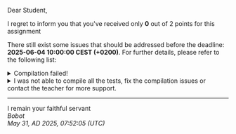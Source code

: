 Dear Student,

I regret to inform you that you've received only **0** out of 2 points for this assignment

There still exist some issues that should be addressed before the deadline: **2025-06-04 10:00:00 CEST (+0200)**. For further details, please refer to the following list:

<details><summary>Compilation failed!</summary>##&nbsp;details&nbsp;(tip&nbsp;read&nbsp;from&nbsp;top&nbsp;to&nbsp;end):<br>```[&nbsp;14%]&nbsp;Building&nbsp;CXX&nbsp;object&nbsp;tests/lib/googletest/CMakeFiles/gtest.dir/src/gtest-all.cc.o<br>[&nbsp;28%]&nbsp;Linking&nbsp;CXX&nbsp;static&nbsp;library&nbsp;../../../lib/libgtest.a<br>[&nbsp;28%]&nbsp;Built&nbsp;target&nbsp;gtest<br>[&nbsp;42%]&nbsp;Building&nbsp;CXX&nbsp;object&nbsp;tests/lib/googletest/CMakeFiles/gtest_main.dir/src/gtest_main.cc.o<br>[&nbsp;57%]&nbsp;Linking&nbsp;CXX&nbsp;static&nbsp;library&nbsp;../../../lib/libgtest_main.a<br>[&nbsp;57%]&nbsp;Built&nbsp;target&nbsp;gtest_main<br>[&nbsp;71%]&nbsp;Building&nbsp;CXX&nbsp;object&nbsp;tests/CMakeFiles/tests.dir/PtrCStringVectorTests.cpp.o<br>[&nbsp;85%]&nbsp;Building&nbsp;CXX&nbsp;object&nbsp;tests/CMakeFiles/tests.dir/__/PtrCStringVector.cpp.o<br>/tmp/tmp3sz8a3d2/student/PtrCStringVector.cpp:&nbsp;In&nbsp;copy&nbsp;constructor&nbsp;‘PtrCStringVector::PtrCStringVector(const&nbsp;PtrCStringVector&)’:<br>/tmp/tmp3sz8a3d2/student/PtrCStringVector.cpp:17:60:&nbsp;error:&nbsp;unused&nbsp;parameter&nbsp;‘srcPtrCStringVector’&nbsp;[-Werror=unused-parameter]<br>&nbsp;&nbsp;&nbsp;17&nbsp;|&nbsp;PtrCStringVector::PtrCStringVector(const&nbsp;PtrCStringVector&nbsp;&srcPtrCStringVector):&nbsp;PtrCStringVector()<br>&nbsp;&nbsp;&nbsp;&nbsp;&nbsp;&nbsp;|&nbsp;&nbsp;&nbsp;&nbsp;&nbsp;&nbsp;&nbsp;&nbsp;&nbsp;&nbsp;&nbsp;&nbsp;&nbsp;&nbsp;&nbsp;&nbsp;&nbsp;&nbsp;&nbsp;&nbsp;&nbsp;&nbsp;&nbsp;&nbsp;&nbsp;&nbsp;&nbsp;&nbsp;&nbsp;&nbsp;&nbsp;&nbsp;&nbsp;&nbsp;&nbsp;&nbsp;~~~~~~~~~~~~~~~~~~~~~~~~^~~~~~~~~~~~~~~~~~~<br>/tmp/tmp3sz8a3d2/student/PtrCStringVector.cpp:&nbsp;In&nbsp;member&nbsp;function&nbsp;‘PtrCStringVector&&nbsp;PtrCStringVector::operator=(const&nbsp;PtrCStringVector&)’:<br>/tmp/tmp3sz8a3d2/student/PtrCStringVector.cpp:29:71:&nbsp;error:&nbsp;unused&nbsp;parameter&nbsp;‘source’&nbsp;[-Werror=unused-parameter]<br>&nbsp;&nbsp;&nbsp;29&nbsp;|&nbsp;PtrCStringVector&nbsp;&PtrCStringVector::operator=(const&nbsp;PtrCStringVector&nbsp;&source)<br>&nbsp;&nbsp;&nbsp;&nbsp;&nbsp;&nbsp;|&nbsp;&nbsp;&nbsp;&nbsp;&nbsp;&nbsp;&nbsp;&nbsp;&nbsp;&nbsp;&nbsp;&nbsp;&nbsp;&nbsp;&nbsp;&nbsp;&nbsp;&nbsp;&nbsp;&nbsp;&nbsp;&nbsp;&nbsp;&nbsp;&nbsp;&nbsp;&nbsp;&nbsp;&nbsp;&nbsp;&nbsp;&nbsp;&nbsp;&nbsp;&nbsp;&nbsp;&nbsp;&nbsp;&nbsp;&nbsp;&nbsp;&nbsp;&nbsp;&nbsp;&nbsp;&nbsp;&nbsp;~~~~~~~~~~~~~~~~~~~~~~~~^~~~~~<br>/tmp/tmp3sz8a3d2/student/PtrCStringVector.cpp:&nbsp;In&nbsp;member&nbsp;function&nbsp;‘PtrCStringVector&&nbsp;PtrCStringVector::operator=(PtrCStringVector&&)’:<br>/tmp/tmp3sz8a3d2/student/PtrCStringVector.cpp:36:66:&nbsp;error:&nbsp;unused&nbsp;parameter&nbsp;‘source’&nbsp;[-Werror=unused-parameter]<br>&nbsp;&nbsp;&nbsp;36&nbsp;|&nbsp;PtrCStringVector&&nbsp;PtrCStringVector::operator=(PtrCStringVector&&&nbsp;source)<br>&nbsp;&nbsp;&nbsp;&nbsp;&nbsp;&nbsp;|&nbsp;&nbsp;&nbsp;&nbsp;&nbsp;&nbsp;&nbsp;&nbsp;&nbsp;&nbsp;&nbsp;&nbsp;&nbsp;&nbsp;&nbsp;&nbsp;&nbsp;&nbsp;&nbsp;&nbsp;&nbsp;&nbsp;&nbsp;&nbsp;&nbsp;&nbsp;&nbsp;&nbsp;&nbsp;&nbsp;&nbsp;&nbsp;&nbsp;&nbsp;&nbsp;&nbsp;&nbsp;&nbsp;&nbsp;&nbsp;&nbsp;&nbsp;&nbsp;&nbsp;&nbsp;&nbsp;&nbsp;~~~~~~~~~~~~~~~~~~~^~~~~~<br>/tmp/tmp3sz8a3d2/student/PtrCStringVector.cpp:&nbsp;In&nbsp;member&nbsp;function&nbsp;‘void&nbsp;PtrCStringVector::push_back(const&nbsp;char*)’:<br>/tmp/tmp3sz8a3d2/student/PtrCStringVector.cpp:43:46:&nbsp;error:&nbsp;unused&nbsp;parameter&nbsp;‘text2Add’&nbsp;[-Werror=unused-parameter]<br>&nbsp;&nbsp;&nbsp;43&nbsp;|&nbsp;void&nbsp;PtrCStringVector::push_back(const&nbsp;char&nbsp;*text2Add)<br>&nbsp;&nbsp;&nbsp;&nbsp;&nbsp;&nbsp;|&nbsp;&nbsp;&nbsp;&nbsp;&nbsp;&nbsp;&nbsp;&nbsp;&nbsp;&nbsp;&nbsp;&nbsp;&nbsp;&nbsp;&nbsp;&nbsp;&nbsp;&nbsp;&nbsp;&nbsp;&nbsp;&nbsp;&nbsp;&nbsp;&nbsp;&nbsp;&nbsp;&nbsp;&nbsp;&nbsp;&nbsp;&nbsp;&nbsp;&nbsp;~~~~~~~~~~~~^~~~~~~~<br>/tmp/tmp3sz8a3d2/student/PtrCStringVector.cpp:&nbsp;In&nbsp;member&nbsp;function&nbsp;‘PtrCStringVector&nbsp;PtrCStringVector::operator+(const&nbsp;PtrCStringVector&)&nbsp;const’:<br>/tmp/tmp3sz8a3d2/student/PtrCStringVector.cpp:49:70:&nbsp;error:&nbsp;unused&nbsp;parameter&nbsp;‘anotherVector’&nbsp;[-Werror=unused-parameter]<br>&nbsp;&nbsp;&nbsp;49&nbsp;|&nbsp;PtrCStringVector&nbsp;PtrCStringVector::operator+(const&nbsp;PtrCStringVector&nbsp;&anotherVector)&nbsp;const<br>&nbsp;&nbsp;&nbsp;&nbsp;&nbsp;&nbsp;|&nbsp;&nbsp;&nbsp;&nbsp;&nbsp;&nbsp;&nbsp;&nbsp;&nbsp;&nbsp;&nbsp;&nbsp;&nbsp;&nbsp;&nbsp;&nbsp;&nbsp;&nbsp;&nbsp;&nbsp;&nbsp;&nbsp;&nbsp;&nbsp;&nbsp;&nbsp;&nbsp;&nbsp;&nbsp;&nbsp;&nbsp;&nbsp;&nbsp;&nbsp;&nbsp;&nbsp;&nbsp;&nbsp;&nbsp;&nbsp;&nbsp;&nbsp;&nbsp;&nbsp;&nbsp;&nbsp;~~~~~~~~~~~~~~~~~~~~~~~~^~~~~~~~~~~~~<br>/tmp/tmp3sz8a3d2/student/PtrCStringVector.cpp:&nbsp;In&nbsp;member&nbsp;function&nbsp;‘char*&nbsp;PtrCStringVector::operator[](std::size_t)’:<br>/tmp/tmp3sz8a3d2/student/PtrCStringVector.cpp:55:48:&nbsp;error:&nbsp;unused&nbsp;parameter&nbsp;‘index’&nbsp;[-Werror=unused-parameter]<br>&nbsp;&nbsp;&nbsp;55&nbsp;|&nbsp;char&nbsp;*PtrCStringVector::operator[](std::size_t&nbsp;index)<br>&nbsp;&nbsp;&nbsp;&nbsp;&nbsp;&nbsp;|&nbsp;&nbsp;&nbsp;&nbsp;&nbsp;&nbsp;&nbsp;&nbsp;&nbsp;&nbsp;&nbsp;&nbsp;&nbsp;&nbsp;&nbsp;&nbsp;&nbsp;&nbsp;&nbsp;&nbsp;&nbsp;&nbsp;&nbsp;&nbsp;&nbsp;&nbsp;&nbsp;&nbsp;&nbsp;&nbsp;&nbsp;&nbsp;&nbsp;&nbsp;&nbsp;&nbsp;~~~~~~~~~~~~^~~~~<br>/tmp/tmp3sz8a3d2/student/PtrCStringVector.cpp:&nbsp;In&nbsp;member&nbsp;function&nbsp;‘const&nbsp;char*&nbsp;PtrCStringVector::operator[](std::size_t)&nbsp;const’:<br>/tmp/tmp3sz8a3d2/student/PtrCStringVector.cpp:60:54:&nbsp;error:&nbsp;unused&nbsp;parameter&nbsp;‘index’&nbsp;[-Werror=unused-parameter]<br>&nbsp;&nbsp;&nbsp;60&nbsp;|&nbsp;const&nbsp;char&nbsp;*PtrCStringVector::operator[](std::size_t&nbsp;index)&nbsp;const<br>&nbsp;&nbsp;&nbsp;&nbsp;&nbsp;&nbsp;|&nbsp;&nbsp;&nbsp;&nbsp;&nbsp;&nbsp;&nbsp;&nbsp;&nbsp;&nbsp;&nbsp;&nbsp;&nbsp;&nbsp;&nbsp;&nbsp;&nbsp;&nbsp;&nbsp;&nbsp;&nbsp;&nbsp;&nbsp;&nbsp;&nbsp;&nbsp;&nbsp;&nbsp;&nbsp;&nbsp;&nbsp;&nbsp;&nbsp;&nbsp;&nbsp;&nbsp;&nbsp;&nbsp;&nbsp;&nbsp;&nbsp;&nbsp;~~~~~~~~~~~~^~~~~<br>/tmp/tmp3sz8a3d2/student/PtrCStringVector.cpp:&nbsp;In&nbsp;member&nbsp;function&nbsp;‘PtrCStringVector&nbsp;PtrCStringVector::operator&(const&nbsp;PtrCStringVector&)&nbsp;const’:<br>/tmp/tmp3sz8a3d2/student/PtrCStringVector.cpp:66:70:&nbsp;error:&nbsp;unused&nbsp;parameter&nbsp;‘rhs’&nbsp;[-Werror=unused-parameter]<br>&nbsp;&nbsp;&nbsp;66&nbsp;|&nbsp;PtrCStringVector&nbsp;PtrCStringVector::operator&(const&nbsp;PtrCStringVector&nbsp;&rhs)&nbsp;const<br>&nbsp;&nbsp;&nbsp;&nbsp;&nbsp;&nbsp;|&nbsp;&nbsp;&nbsp;&nbsp;&nbsp;&nbsp;&nbsp;&nbsp;&nbsp;&nbsp;&nbsp;&nbsp;&nbsp;&nbsp;&nbsp;&nbsp;&nbsp;&nbsp;&nbsp;&nbsp;&nbsp;&nbsp;&nbsp;&nbsp;&nbsp;&nbsp;&nbsp;&nbsp;&nbsp;&nbsp;&nbsp;&nbsp;&nbsp;&nbsp;&nbsp;&nbsp;&nbsp;&nbsp;&nbsp;&nbsp;&nbsp;&nbsp;&nbsp;&nbsp;&nbsp;&nbsp;~~~~~~~~~~~~~~~~~~~~~~~~^~~<br>/tmp/tmp3sz8a3d2/student/PtrCStringVector.cpp:&nbsp;In&nbsp;member&nbsp;function&nbsp;‘void&nbsp;PtrCStringVector::reserve(std::size_t)’:<br>/tmp/tmp3sz8a3d2/student/PtrCStringVector.cpp:77:44:&nbsp;error:&nbsp;unused&nbsp;parameter&nbsp;‘new_capacity’&nbsp;[-Werror=unused-parameter]<br>&nbsp;&nbsp;&nbsp;77&nbsp;|&nbsp;void&nbsp;PtrCStringVector::reserve(std::size_t&nbsp;new_capacity)<br>&nbsp;&nbsp;&nbsp;&nbsp;&nbsp;&nbsp;|&nbsp;&nbsp;&nbsp;&nbsp;&nbsp;&nbsp;&nbsp;&nbsp;&nbsp;&nbsp;&nbsp;&nbsp;&nbsp;&nbsp;&nbsp;&nbsp;&nbsp;&nbsp;&nbsp;&nbsp;&nbsp;&nbsp;&nbsp;&nbsp;&nbsp;&nbsp;&nbsp;&nbsp;&nbsp;&nbsp;&nbsp;&nbsp;~~~~~~~~~~~~^~~~~~~~~~~~<br>cc1plus:&nbsp;all&nbsp;warnings&nbsp;being&nbsp;treated&nbsp;as&nbsp;errors<br>make[3]:&nbsp;***&nbsp;[tests/CMakeFiles/tests.dir/build.make:90:&nbsp;tests/CMakeFiles/tests.dir/__/PtrCStringVector.cpp.o]&nbsp;Error&nbsp;1<br>make[3]:&nbsp;***&nbsp;Waiting&nbsp;for&nbsp;unfinished&nbsp;jobs....<br>make[2]:&nbsp;***&nbsp;[CMakeFiles/Makefile2:454:&nbsp;tests/CMakeFiles/tests.dir/all]&nbsp;Error&nbsp;2<br>make[1]:&nbsp;***&nbsp;[CMakeFiles/Makefile2:461:&nbsp;tests/CMakeFiles/tests.dir/rule]&nbsp;Error&nbsp;2<br>make:&nbsp;***&nbsp;[Makefile:312:&nbsp;tests]&nbsp;Error&nbsp;2<br>```</details>
<details><summary>I was not able to compile all the tests, fix the compilation issues or contact the teacher for more support.</summary></details>

-----------
I remain your faithful servant\
_Bobot_\
_May 31, AD 2025, 07:52:05 (UTC)_